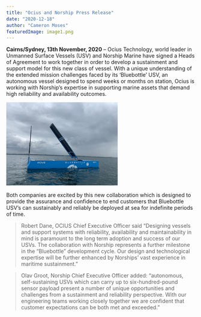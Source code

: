 ```yaml
---
title: "Ocius and Norship Press Release"
date: "2020-12-18"
author: "Cameron Moses"
featuredImage: image1.png
---
```


**Cairns/Sydney, 13th November, 2020** – Ocius Technology, world leader in Unmanned Surface Vessels (USV) and Norship Marine have signed a Heads of Agreement to work together in order to develop a sustainment and support model for this new class of vessel. With a unique understanding of the extended mission challenges faced by its ‘Bluebottle’ USV, an autonomous vessel designed to spend weeks or months on station, Ocius is working with Norship’s expertise in supporting marine assets that demand high reliability and availability outcomes.

![ocius bluebottle](image1.png)

Both companies are excited by this new collaboration which is designed to provide the assurance and confidence to end customers that Bluebottle USV’s can sustainably and reliably be deployed at sea for indefinite periods of time.

> Robert Dane, OCIUS Chief Executive Officer said “Designing vessels and support systems with reliability, availability and maintainability in mind is paramount to the long term adoption and success of our USVs. The collaboration with Norship represents a further milestone in the “Bluebottle” development cycle. Our design and technological expertise will be further enhanced by Norships’ vast experience in maritime sustainment.”

> Olav Groot, Norship Chief Executive Officer added: “autonomous, self-sustaining USVs which can carry up to six-hundred-pound sensor payload present a number of unique opportunities and challenges from a sustainment and reliability perspective. With our engineering teams working closely together we are confident that customer expectations can be both met and exceeded.”